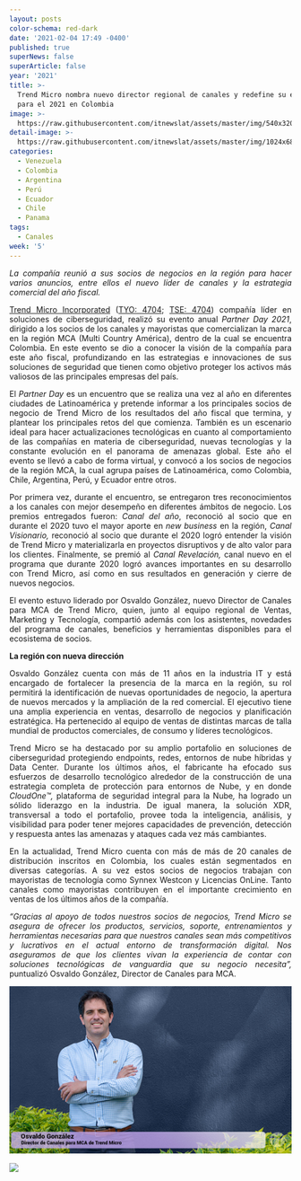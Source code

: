 ```yaml
---
layout: posts
color-schema: red-dark
date: '2021-02-04 17:49 -0400'
published: true
superNews: false
superArticle: false
year: '2021'
title: >-
  Trend Micro nombra nuevo director regional de canales y redefine su estrategia
  para el 2021 en Colombia
image: >-
  https://raw.githubusercontent.com/itnewslat/assets/master/img/540x320/Osvaldo-GOnzalez-p.jpg
detail-image: >-
  https://raw.githubusercontent.com/itnewslat/assets/master/img/1024x680/Osvaldo-GOnzalez-g.jpg
categories:
  - Venezuela
  - Colombia
  - Argentina
  - Perú
  - Ecuador
  - Chile
  - Panama
tags:
  - Canales
week: '5'
---
```

<p style="text-align: justify;"><em>La compañía reunió  a sus socios de negocios en la región para hacer varios anuncios, entre ellos el nuevo líder de canales y la  estrategia comercial del año fiscal.
</em></p>
<p style="text-align: justify;"><a href="https://www.trendmicro.com/en_us/business.html">Trend Micro Incorporated</a> (<a href="http://www.google.com/finance?q=TYO:4704">TYO: 4704</a>; <a href="http://www.trendmicro.com/us/about-us/investor-relations/index.html">TSE: 4704</a>) compañía líder en soluciones de ciberseguridad, realizó su evento anual <em>Partner Day 2021</em>, dirigido a los socios de los canales y mayoristas que comercializan la marca en la región MCA (Multi Country América), dentro de la cual se encuentra Colombia. En este evento se dio a conocer la visión de la compañía para este año fiscal, profundizando en las estrategias e innovaciones de sus soluciones de seguridad que tienen como objetivo proteger los activos más valiosos de las principales empresas del país.</p>
<p style="text-align: justify;">El <em>Partner Day</em> es un encuentro que se realiza una vez al año en diferentes ciudades de Latinoamérica y pretende informar a los principales socios de negocio de Trend Micro de los resultados del año fiscal que termina, y plantear los principales retos del que comienza. También es un escenario ideal para hacer actualizaciones tecnológicas en cuanto al comportamiento de las compañías en materia de ciberseguridad, nuevas tecnologías y la constante evolución en el panorama de amenazas global. Este año el evento se llevó a cabo de forma virtual, y convocó a los socios de negocios de la región MCA, la cual agrupa países de Latinoamérica, como Colombia, Chile, Argentina, Perú, y Ecuador entre otros.</p>
<p style="text-align: justify;">Por primera vez, durante el encuentro, se entregaron tres reconocimientos a los canales con mejor desempeño en diferentes ámbitos de negocio. Los premios entregados fueron: <em>Canal del año</em>, reconoció al socio que en durante el 2020 tuvo el mayor aporte en <em>new business</em> en la región, <em>Canal Visionario, </em>reconoció al socio que durante el 2020 logró entender la visión de Trend Micro y materializarla en proyectos disruptivos y de alto valor para los clientes. Finalmente, se premió al <em>Canal Revelación,</em> canal nuevo en el programa que durante 2020 logró avances importantes en su desarrollo con Trend Micro, así como en sus resultados en generación y cierre de nuevos negocios.</p>
<p style="text-align: justify;">El evento estuvo liderado por Osvaldo González, nuevo Director de Canales para MCA de Trend Micro, quien, junto al equipo regional de Ventas, Marketing y Tecnología, compartió además con los asistentes, novedades del programa de canales, beneficios y herramientas disponibles para el ecosistema de socios.</p>
<p style="text-align: justify;"><strong>La región con nueva dirección
</strong></p>
<p style="text-align: justify;">Osvaldo González cuenta con más de 11 años en la industria IT y está encargado de fortalecer la presencia de la marca en la región, su rol permitirá la identificación de nuevas oportunidades de negocio, la apertura de nuevos mercados y la ampliación de la red comercial. El ejecutivo tiene una amplia experiencia en ventas, desarrollo de negocios y planificación estratégica. Ha pertenecido al equipo de ventas de distintas marcas de talla mundial de productos comerciales, de consumo y líderes tecnológicos.</p>
<p style="text-align: justify;">Trend Micro se ha destacado por su amplio portafolio en soluciones de ciberseguridad protegiendo endpoints, redes, entornos de nube híbridas y Data Center. Durante los últimos años, el fabricante ha efocado sus esfuerzos de desarrollo tecnológico alrededor de la construcción de una estrategia completa de protección para entornos de Nube, y en donde <em>CloudOne™, </em>plataforma de seguridad integral para la Nube<em>, </em>ha logrado un sólido liderazgo en la industria. De igual manera, la solución XDR, transversal a todo el portafolio, provee toda la inteligencia, análisis, y visibilidad para poder tener mejores capacidades de prevención, detección y respuesta antes las amenazas y ataques cada vez más cambiantes.</p>
<p style="text-align: justify;">En la actualidad, Trend Micro cuenta con más de más de 20 canales de distribución inscritos en Colombia, los cuales están segmentados en diversas categorías. A su vez estos socios de negocios trabajan con mayoristas de tecnología como Synnex Westcon y Licencias OnLine. Tanto canales como mayoristas contribuyen en el importante crecimiento en ventas de los últimos años de la compañía.</p>
<p style="text-align: justify;"><em>“Gracias al apoyo de todos nuestros socios de negocios, Trend Micro se asegura de ofrecer los productos, servicios, soporte, entrenamientos y herramientas necesarias para que nuestros canales sean más competitivos y lucrativos en el actual entorno de transformación digital. Nos aseguramos de que los clientes vivan la experiencia de contar con soluciones tecnológicas de vanguardia que su negocio necesita”, </em>puntualizó Osvaldo González, Director de Canales para MCA.</p>

![](https://raw.githubusercontent.com/itnewslat/assets/master/img/540x320/Osvaldo-GOnzalez-p.jpg)


<img src="https://tracker.metricool.com/c3po.jpg?hash=56f88a41e39ab42c063cc51676587a04"/>